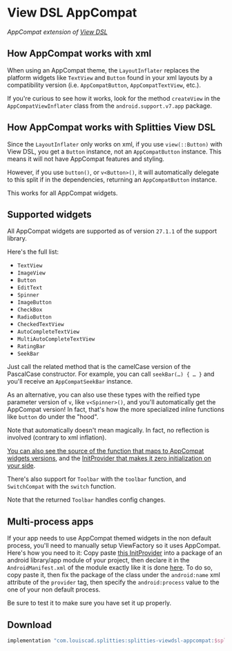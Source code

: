 # View DSL AppCompat

*AppCompat extension of [View DSL](../viewdsl)*

## How AppCompat works with xml

When using an AppCompat theme, the `LayoutInflater` replaces the platform
widgets like `TextView` and `Button` found in your xml layouts by a
compatibility version (i.e. `AppCompatButton`, `AppCompatTextView`, etc.).

If you're curious to see how it works, look for the method `createView` in the
`AppCompatViewInflater` class from the `android.support.v7.app` package.

## How AppCompat works with Splitties View DSL

Since the `LayoutInflater` only works on xml, if you use `view(::Button)` with View DSL,
you get a `Button` instance, not an `AppCompatButton` instance. This means it
will not have AppCompat features and styling.

However, if you use `button()`, or `v<Button>()`, it will automatically delegate to
this split if in the dependencies, returning an `AppCompatButton` instance.

This works for all AppCompat widgets.

## Supported widgets

All AppCompat widgets are supported as of version `27.1.1` of the support
library.

Here's the full list:
* `TextView`
* `ImageView`
* `Button`
* `EditText`
* `Spinner`
* `ImageButton`
* `CheckBox`
* `RadioButton`
* `CheckedTextView`
* `AutoCompleteTextView`
* `MultiAutoCompleteTextView`
* `RatingBar`
* `SeekBar`

Just call the related method that is the camelCase version of the PascalCase constructor.
For example, you can call `seekBar(…) { … }` and you'll receive an `AppCompatSeekBar` instance.

As an alternative, you can also use these types with the reified type parameter version of `v`,
like `v<Spinner>()`, and you'll automatically get the AppCompat version! In fact, that's how
the more specialized inline functions like `button` do under the "hood".

Note that automatically doesn't mean magically. In fact, no reflection is involved (contrary
to xml inflation).

[You can also see the source of the function that maps to AppCompat widgets versions](
src/main/java/splitties/viewdsl/appcompat/experimental/AppCompatViewFactory.kt
), and the [InitProvider that makes it zero initialization on your side](
src/main/java/splitties/viewdsl/appcompat/experimental/AppCompatViewInstantiatorInjectProvider.kt
).

There's also support for `Toolbar` with the `toolbar` function, and `SwitchCompat` with
the `switch` function.

Note that the returned `Toolbar` handles config changes.

## Multi-process apps

If your app needs to use AppCompat themed widgets in the non default process, you'll need to
manually setup ViewFactory so it uses AppCompat. Here's how you need to it: Copy paste
[this InitProvider](
src/main/java/splitties/viewdsl/appcompat/experimental/AppCompatViewInstantiatorInjectProvider.kt
) into a package of an android library/app module of your project, then declare it in the
`AndroidManifest.xml` of the module exactly like it is done [here](
src/main/AndroidManifest.xml
). To do so, copy paste it, then fix the package of the class under the `android:name` xml attribute
of the `provider` tag, then specify the `android:process` value to the one of your non default
process.

Be sure to test it to make sure you have set it up properly.

## Download

```groovy
implementation "com.louiscad.splitties:splitties-viewdsl-appcompat:$splitties_version"
```
